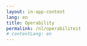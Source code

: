 ```yaml
---
layout: in-app-content
lang: en
title: Operability
permalink: /nl/operabiliteit
# contentLang: en
---
```


